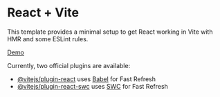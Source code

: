 # React + Vite

This template provides a minimal setup to get React working in Vite with HMR and some ESLint rules.

[Demo](https://jordles.github.io/Per-Scholas-Lab-320.1/)

Currently, two official plugins are available:

- [@vitejs/plugin-react](https://github.com/vitejs/vite-plugin-react/blob/main/packages/plugin-react/README.md) uses [Babel](https://babeljs.io/) for Fast Refresh
- [@vitejs/plugin-react-swc](https://github.com/vitejs/vite-plugin-react-swc) uses [SWC](https://swc.rs/) for Fast Refresh
